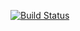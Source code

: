 [![Build Status](https://ci.appveyor.com/api/projects/status/github/chashnikova-as/web-interfaces-tests)](https://ci.appveyor.com/project/chashnikova-as/web-interfaces-tests)

